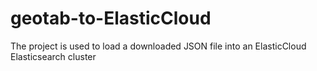 # geotab-to-ElasticCloud
The project is used to load a downloaded JSON file into an ElasticCloud Elasticsearch cluster

